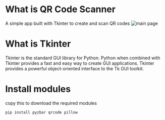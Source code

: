 # What is QR Code Scanner
A simple app built with Tkinter to create and scan QR codes
![main page]("https://github.com/Younesfdj/QR-Code-Scanner/blob/main/main%20page%20screenshot.png")
# What is Tkinter
Tkinter is the standard GUI library for Python. Python when combined with Tkinter provides a fast and easy way to create GUI applications. Tkinter provides a powerful object-oriented interface to the Tk GUI toolkit.
# Install modules
copy this to download the required modules

    pip install pyzbar qrcode pillow 
